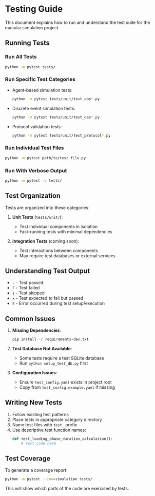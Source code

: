 # Testing Guide

This document explains how to run and understand the test suite for the macular simulation project.

## Running Tests

### Run All Tests
```bash
python -m pytest tests/
```

### Run Specific Test Categories
- Agent-based simulation tests:
  ```bash
  python -m pytest tests/unit/test_abs*.py
  ```
- Discrete event simulation tests:
  ```bash
  python -m pytest tests/unit/test_des*.py
  ```
- Protocol validation tests:
  ```bash
  python -m pytest tests/unit/test_protocol*.py
  ```

### Run Individual Test Files
```bash
python -m pytest path/to/test_file.py
```

### Run With Verbose Output
```bash
python -m pytest -v tests/
```

## Test Organization

Tests are organized into these categories:

1. **Unit Tests** (`tests/unit/`):
   - Test individual components in isolation
   - Fast-running tests with minimal dependencies

2. **Integration Tests** (coming soon):
   - Test interactions between components
   - May require test databases or external services

## Understanding Test Output

- `.` - Test passed
- `F` - Test failed
- `s` - Test skipped
- `x` - Test expected to fail but passed
- `E` - Error occurred during test setup/execution

## Common Issues

1. **Missing Dependencies**:
   ```bash
   pip install -r requirements-dev.txt
   ```

2. **Test Database Not Available**:
   - Some tests require a test SQLite database
   - Run `python setup_test_db.py` first

3. **Configuration Issues**:
   - Ensure `test_config.yaml` exists in project root
   - Copy from `test_config.example.yaml` if missing

## Writing New Tests

1. Follow existing test patterns
2. Place tests in appropriate category directory
3. Name test files with `test_` prefix
4. Use descriptive test function names:
   ```python
   def test_loading_phase_duration_calculation():
       # Test code here
   ```

## Test Coverage

To generate a coverage report:
```bash
python -m pytest --cov=simulation tests/
```

This will show which parts of the code are exercised by tests.

